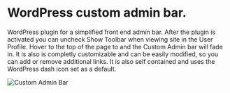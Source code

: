 # WordPress custom admin bar.

WordPress plugin for a simplified front end admin bar. After the plugin is activated you can uncheck Show Toolbar when viewing site in the User Profile. Hover to the top of the page to and the Custom Admin bar will fade in. It is also is completly customizable and can be easily modified, so you can add or remove additional links. It is also self contained and uses the WordPress dash icon set as a default. 

![Custom Admin Bar](https://www.hazzardlabs.com/images/admin-bar.png)
